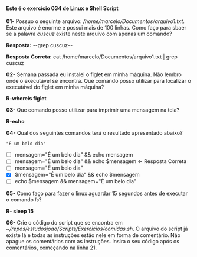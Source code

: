 #### Este é o exercício 034 de Linux e Shell Script

**01-** Possuo o seguinte arquivo: */home/marcelo/Documentos/arquivo1.txt*. Este arquivo é enorme e possui mais de 100 linhas. Como faço para sbaer se a palavra *cuscuz* existe neste arquivo com apenas um comando?

**Resposta:** --grep cuscuz--

**Resposta Correta:** cat /home/marcelo/Documentos/arquivo1.txt | grep cuscuz

**02-** Semana passada eu instalei o figlet em minha máquina. Não lembro onde o executável se encontra. Que comando posso utilizar para localizar o executável do figlet em minha máquina?

**R-whereis figlet**

**03-** Que comando posso utilizar para imprimir uma mensagem na tela?

**R-echo**

**04-** Qual dos seguintes comandos terá o resultado apresentado abaixo?

```
"É um belo dia"
```

- [ ] mensagem="É um belo dia" && echo mensagem
- [ ] mensagem="É um belo dia" && echo $mensagem    <- Resposta Correta
- [ ] mensagem="É um belo dia"
- [X] $mensagem="É um belo dia" && echo $mensagem
- [ ] echo $mensagem && mensagem="É um belo dia"

**05-** Como faço para fazer o linux aguardar 15 segundos antes de executar o comando *ls*?

**R- sleep 15**

**06-** Crie o código do script que se encontra em *~/repos/estudosjoao/Scripts/Exercicios/comidas.sh*. O arquivo do script já existe lá e todas as instruções estão nele em forma de comentário.
Não apague os comentários com as instruções. Insira o seu código após os comentários, começando na linha 21.
